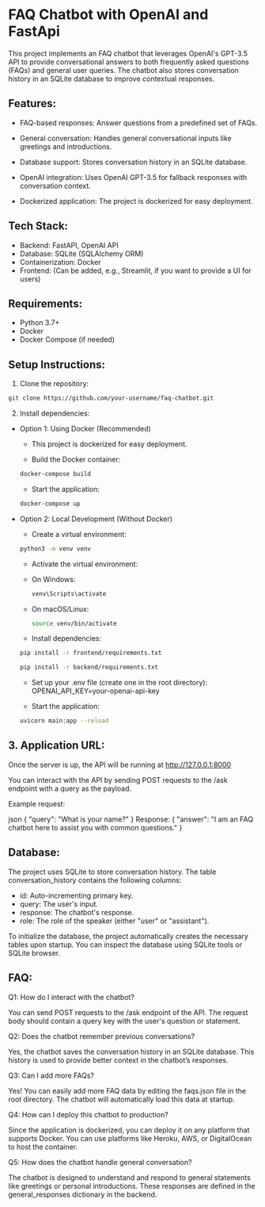 # FAQ Chatbot with OpenAI and FastApi
This project implements an FAQ chatbot that leverages OpenAI's GPT-3.5 API to provide conversational answers to both frequently asked questions (FAQs) and general user queries. The chatbot also stores conversation history in an SQLite database to improve contextual responses.

## Features:
- FAQ-based responses: Answer questions from a predefined set of FAQs.

- General conversation: Handles general conversational inputs like greetings and introductions.

- Database support: Stores conversation history in an SQLite database.

- OpenAI integration: Uses OpenAI GPT-3.5 for fallback responses with conversation context.

- Dockerized application: The project is dockerized for easy deployment.

## Tech Stack:
 - Backend: FastAPI, OpenAI API
 - Database: SQLite (SQLAlchemy ORM)
 - Containerization: Docker
 - Frontend: (Can be added, e.g., Streamlit, if you want to provide a UI for users)

## Requirements:
- Python 3.7+
- Docker
- Docker Compose (if needed)

## Setup Instructions:
1. Clone the repository:
```bash
git clone https://github.com/your-username/faq-chatbot.git
```
2. Install dependencies:

 - Option 1: Using Docker (Recommended)
 
   - This project is dockerized for easy deployment.
   
   - Build the Docker container:

   ```bash
   docker-compose build
   ```
   - Start the application:

   ```bash
   docker-compose up
   ```
 
 - Option 2: Local Development (Without Docker)
 
   - Create a virtual environment:

   ```bash
   python3 -m venv venv
   ```
   
   - Activate the virtual environment:
   
    - On Windows:
  
      ```bash
      venv\Scripts\activate
      ```
    - On macOS/Linux:

      ```bash
      source venv/bin/activate
      ```
   
   - Install dependencies:

   ```bash
   pip install -r frontend/requirements.txt
   ```
   ```bash
   pip install -r backend/requirements.txt
   ```
   
   - Set up your .env file (create one in the root directory):
   OPENAI_API_KEY=your-openai-api-key
   
   - Start the application:

   ```bash
   uvicorn main:app --reload
   ```

## 3. Application URL:
Once the server is up, the API will be running at http://127.0.0.1:8000

You can interact with the API by sending POST requests to the /ask endpoint with a query as the payload.

Example request:

json
{
  "query": "What is your name?"
}
Response:
{
  "answer": "I am an FAQ chatbot here to assist you with common questions."
}

## Database:
The project uses SQLite to store conversation history. The table conversation_history contains the following columns:

 - id: Auto-incrementing primary key.
 - query: The user's input.
 - response: The chatbot's response.
 - role: The role of the speaker (either "user" or "assistant").

To initialize the database, the project automatically creates the necessary tables upon startup. You can inspect the database using SQLite tools or SQLite browser.

## FAQ:
Q1: How do I interact with the chatbot?

You can send POST requests to the /ask endpoint of the API. The request body should contain a query key with the user's question or statement.

Q2: Does the chatbot remember previous conversations?

Yes, the chatbot saves the conversation history in an SQLite database. This history is used to provide better context in the chatbot’s responses.

Q3: Can I add more FAQs?

Yes! You can easily add more FAQ data by editing the faqs.json file in the root directory. The chatbot will automatically load this data at startup.

Q4: How can I deploy this chatbot to production?

Since the application is dockerized, you can deploy it on any platform that supports Docker. You can use platforms like Heroku, AWS, or DigitalOcean to host the container.

Q5: How does the chatbot handle general conversation?

The chatbot is designed to understand and respond to general statements like greetings or personal introductions. These responses are defined in the general_responses dictionary in the backend.
